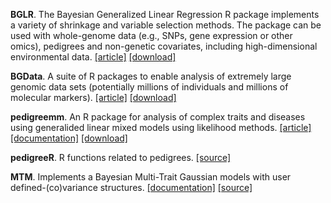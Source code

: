 **BGLR**. The Bayesian Generalized Linear Regression R package implements a variety of shrinkage and variable selection methods. The package can be used with whole-genome data (e.g., SNPs, gene expression or other omics), pedigrees and non-genetic covariates, including high-dimensional environmental data. [[article]](https://www.genetics.org/content/198/2/483) [[download]](https://CRAN.R-project.org/package=BGLR)

**BGData**. A suite of R packages to enable analysis of extremely large genomic data sets (potentially millions of individuals and millions of molecular markers). [[article]](https://www.g3journal.org/content/9/5/1377) [[download]](https://cran.r-project.org/package=BGData)

**pedigreemm**. An R package for analysis of complex traits and diseases using generalided linear mixed models using likelihood methods. [[article]](https://pubmed.ncbi.nlm.nih.gov/19820058/) [[documentation]](https://cran.r-project.org/web/packages/pedigreemm/pedigreemm.pdf) [[download]](https://cran.r-project.org/package=pedigreemm)

**pedigreeR**. R functions related to pedigrees. [[source]](https://github.com/Rpedigree/pedigreeR)

**MTM**. Implements a Bayesian Multi-Trait Gaussian models with user defined-(co)variance structures. [[documentation]](https://github.com/QuantGen/MTM/wiki) [[source]](https://github.com/QuantGen/MTM)
